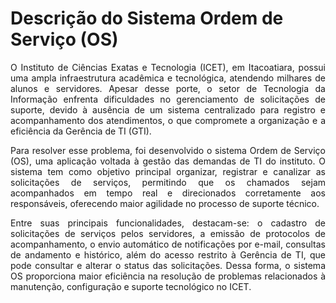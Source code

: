# Descrição do Sistema Ordem de Serviço (OS)

<p align = justify>O Instituto de Ciências Exatas e Tecnologia (ICET), em Itacoatiara, possui uma ampla infraestrutura acadêmica e tecnológica, atendendo milhares de alunos e servidores. Apesar desse porte, o setor de Tecnologia da Informação enfrenta dificuldades no gerenciamento de solicitações de suporte, devido à ausência de um sistema centralizado para registro e acompanhamento dos atendimentos, o que compromete a organização e a eficiência da Gerência de TI (GTI).</p>

<p align = justify>Para resolver esse problema, foi desenvolvido o sistema Ordem de Serviço (OS), uma aplicação voltada à gestão das demandas de TI do instituto. O sistema tem como objetivo principal organizar, registrar e canalizar as solicitações de serviços, permitindo que os chamados sejam acompanhados em tempo real e direcionados corretamente aos responsáveis, oferecendo maior agilidade no processo de suporte técnico.</p>

<p align = justify>Entre suas principais funcionalidades, destacam-se: o cadastro de solicitações de serviços pelos servidores, a emissão de protocolos de acompanhamento, o envio automático de notificações por e-mail, consultas de andamento e histórico, além do acesso restrito à Gerência de TI, que pode consultar e alterar o status das solicitações. Dessa forma, o sistema OS proporciona maior eficiência na resolução de problemas relacionados à manutenção, configuração e suporte tecnológico no ICET.</p>
